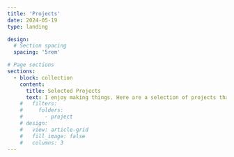 ```yaml
---
title: 'Projects'
date: 2024-05-19
type: landing

design:
  # Section spacing
  spacing: '5rem'

# Page sections
sections:
  - block: collection
    content:
      title: Selected Projects
      text: I enjoy making things. Here are a selection of projects that I have worked on over the years.
    #   filters:
    #     folders:
    #       - project
    # design:
    #   view: article-grid
    #   fill_image: false
    #   columns: 3
---
```

